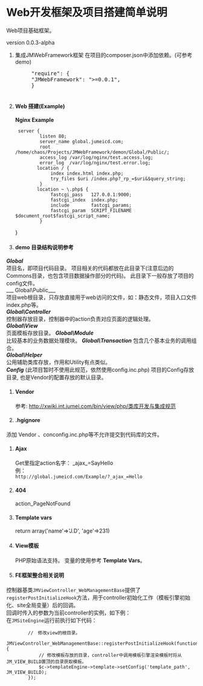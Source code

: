 Web开发框架及项目搭建简单说明
=============================
Web项目基础框架。

version
0.0.3-alpha

1. 集成JMWebFramework框架
    在项目的composer.json中添加依赖。(可参考demo)
    <pre>
        "require": {
        "JMWebFramework": ">=0.0.1",
        }
    </pre>
1. #### Web 搭建(Example)
    __Nginx Example__   

        server {
                listen 80; 
                server_name global.jumeicd.com;
                root /home/chaos/Projects/JMWebFramework/demon/Global/Public/;
                access_log /var/log/nginx/test.access.log;
                error_log  /var/log/nginx/test.error.log;
               location / { 
                    index index.html index.php;
                    try_files $uri /index.php?_rp_=$uri&$query_string;
                }
               location ~ \.php$ {
                    fastcgi_pass   127.0.0.1:9000;
                    fastcgi_index  index.php;
                    include        fastcgi_params;
                    fastcgi_param  SCRIPT_FILENAME    $document_root$fastcgi_script_name;
                }   
    }

1. #### demo 目录结构说明参考
___Global___    
项目名，即项目代码目录。 项目相关的代码都放在此目录下(注意后边的Commons目录，也包含项目数据操作部分的代码)。
此目录下一般存放了项目的config文件。   
___ Global\Public___    
项目web根目录，只存放直接用于web访问的文件，如：静态文件，项目入口文件index.php等。   
___Global\Controller___     
控制器存放目录，控制器中的action负责对应页面的逻辑处理。     
___Global\View___   
页面模板存放目录。
___Global\Module___    
比较基本的业务数据处理模块。
___Global\Transaction___
包含几个基本业务的调用组合。  
___Global\Helper___    
公用辅助类库存放，作用和Utility有点类似。    
___Config___
(此项目暂时不使用此规范，依然使用config.inc.php) 项目的Config存放目录, 也是Vendor的配置存放的默认目录。 
1. #### Vendor
    参考: http://xwiki.int.jumei.com/bin/view/php/类库开发与集成规范

1. #### .hgignore    
添加 Vendor 、conconfig.inc.php等不允许提交到代码库的文件。
1. #### Ajax    
    Get里指定action名字： \_ajax\_=SayHello   
    例：  
    ``http://global.jumeicd.com/Example/?_ajax_=Hello``

1. #### 404  
    action_PageNotFound

1. #### Template vars

    return array('name'=>'J.D', 'age'=>231)
    
1. #### View模板  
    PHP原始语法支持。 变量的使用参考 __Template Vars__。   
1. #### FE框架整合相关说明    
控制器基类``JMViewController_WebManagementBase``提供了``registerPostInitializeHook``方法，用于controller初始化工作（模板引擎初始化、site全局变量）后的回调。             
回调时传入的参数为当前controller的实例，如下例：    
在``JMSiteEngine``运行前执行如下代码：

            //　修改view的根目录。
            JMViewController_WebManagementBase::registerPostInitializeHook(function($c){
                // 修改模板存放的目录，controller中调用模板引擎渲染模板时将从JM_VIEW_BUILD置顶的目录获取模板。
                $c->templateEngine->template->setConfig('template_path', JM_VIEW_BUILD);
            });
                
    
